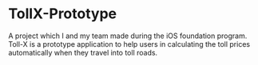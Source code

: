 # TollX-Prototype
A project which I and my team made during the iOS foundation program. 
Toll-X is a prototype application to help users in calculating the toll prices automatically when they travel into toll roads.
